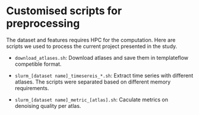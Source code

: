 # Customised scripts for preprocessing 


The dataset and features requires HPC for the computation. Here are scripts we
used to process the current project presented in the study.

- `download_atlases.sh`:
    Download atlases and save them in templateflow competible format.

- `slurm_[dataset name]_timesereis_*.sh`: 
    Extract time series with different atlases. 
    The scripts were separated based on different memory requirements.
- `slurm_[dataset name]_metric_[atlas].sh`: 
    Caculate metrics on denoising quality per atlas.
